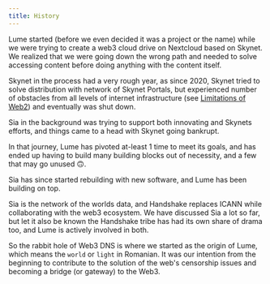 ```yaml
---
title: History
---
```


Lume started (before we even decided it was a project or the name) while we were trying to create a web3 cloud drive on Nextcloud based on Skynet. We realized that we were going down the wrong path and needed to solve accessing content before doing anything with the content itself.

Skynet in the process had a very rough year, as since 2020, Skynet tried to solve distribution with network of Skynet Portals, but experienced number of obstacles from all levels of internet infrastructure (see [Limitations of Web2](/problems/web2-limits.md)) and eventually was shut down.

Sia in the background was trying to support both innovating and Skynets efforts, and things came to a head with Skynet going bankrupt.

In that journey, Lume has pivoted at-least 1 time to meet its goals, and has ended up having to build many building blocks out of necessity, and a few that may go unused 🙃.

Sia has since started rebuilding with new software, and Lume has been building on top.

Sia is the network of the worlds data, and Handshake replaces ICANN while collaborating with the web3 ecosystem. We have discussed Sia a lot so far, but let it also be known the Handshake tribe has had its own share of drama too, and Lume is actively involved in both.

So the rabbit hole of Web3 DNS is where we started as the origin of Lume, which means the `world` or `light` in Romanian. It was our intention from the beginning to contribute to the solution of the web's censorship issues and becoming a bridge (or gateway) to the Web3.

